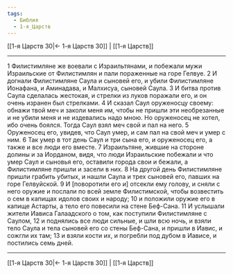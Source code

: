 ```yaml
---
tags:
  - Библия
  - 1-я_Царств
---
```

[[1-я Царств 30|← 1-я Царств 30]] | [[1-я Царств]]

---
1 Филистимляне же воевали с Израильтянами, и побежали мужи Израильские от Филистимлян и пали пораженные на горе Гелвуе.
2 И догнали Филистимляне Саула и сыновей его, и убили Филистимляне Ионафана, и Аминадава, и Малхисуа, сыновей Саула.
3 И битва против Саула сделалась жестокая, и стрелки из луков поражали его, и он очень изранен был стрелками.
4 И сказал Саул оруженосцу своему: обнажи твой меч и заколи меня им, чтобы не пришли эти необрезанные и не убили меня и не издевались надо мною. Но оруженосец не хотел, ибо очень боялся. Тогда Саул взял меч свой и пал на него.
5 Оруженосец его, увидев, что Саул умер, и сам пал на свой меч и умер с ним.
6 Так умер в тот день Саул и три сына его, и оруженосец его, а также и все люди его вместе.
7 Израильтяне, жившие на стороне долины и за Иорданом, видя, что люди Израильские побежали и что умер Саул и сыновья его, оставили города свои и бежали, а Филистимляне пришли и засели в них.
8 На другой день Филистимляне пришли грабить убитых, и нашли Саула и трех сыновей его, павших на горе Гелвуйской.
9 И [поворотили его и] отсекли ему голову, и сняли с него оружие и послали по всей земле Филистимской, чтобы возвестить о сем в капищах идолов своих и народу;
10 и положили оружие его в капище Астарты, а тело его повесили на стене Беф-Сана.
11 И услышали жители Иависа Галаадского о том, как поступили Филистимляне с Саулом,
12 и поднялись все люди сильные, и шли всю ночь, и взяли тело Саула и тела сыновей его со стены Беф-Сана, и пришли в Иавис, и сожгли их там;
13 и взяли кости их, и погребли под дубом в Иависе, и постились семь дней.

---
[[1-я Царств 30|← 1-я Царств 30]] | [[1-я Царств]]
